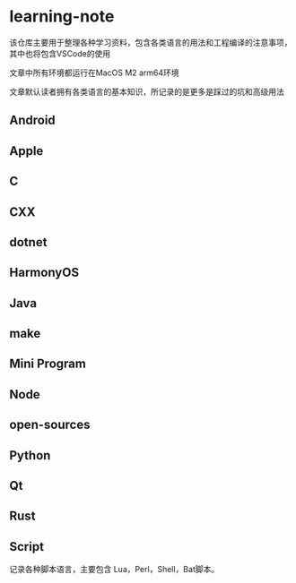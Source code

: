 # learning-note

该仓库主要用于整理各种学习资料，包含各类语言的用法和工程编译的注意事项，其中也将包含VSCode的使用

文章中所有环境都运行在MacOS M2 arm64环境

文章默认读者拥有各类语言的基本知识，所记录的是更多是踩过的坑和高级用法

## Android

## Apple

## C

## CXX

## dotnet

## HarmonyOS

## Java

## make

## Mini Program

## Node

## open-sources

## Python

## Qt

## Rust

## Script

记录各种脚本语言，主要包含 Lua，Perl，Shell，Bat脚本。
